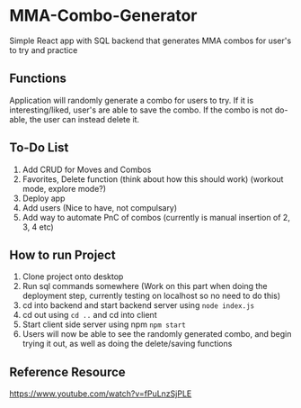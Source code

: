 # MMA-Combo-Generator

Simple React app with SQL backend that generates MMA combos for user's to try and practice

## Functions

Application will randomly generate a combo for users to try. If it is interesting/liked, user's are able to save the combo. If the combo is not do-able, the user can instead delete it.

## To-Do List

1. Add CRUD for Moves and Combos
2. Favorites, Delete function (think about how this should work) (workout mode, explore mode?)
3. Deploy app
4. Add users (Nice to have, not compulsary)
5. Add way to automate PnC of combos (currently is manual insertion of 2, 3, 4 etc)

## How to run Project

1. Clone project onto desktop
2. Run sql commands somewhere (Work on this part when doing the deployment step, currently testing on localhost so no need to do this)
3. cd into backend and start backend server using `node index.js`
4. cd out using `cd ..` and cd into client
5. Start client side server using npm `npm start`
6. Users will now be able to see the randomly generated combo, and begin trying it out, as well as doing the delete/saving functions

## Reference Resource

https://www.youtube.com/watch?v=fPuLnzSjPLE
